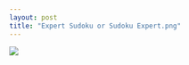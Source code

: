 ```yaml
---
layout: post
title: "Expert Sudoku or Sudoku Expert.png"
---
```

<img id="img" src=" {{ site.baseurl}}/images/11-07-29-20-Expert-Sudoku-or-Sudoku-Expert.png"/>